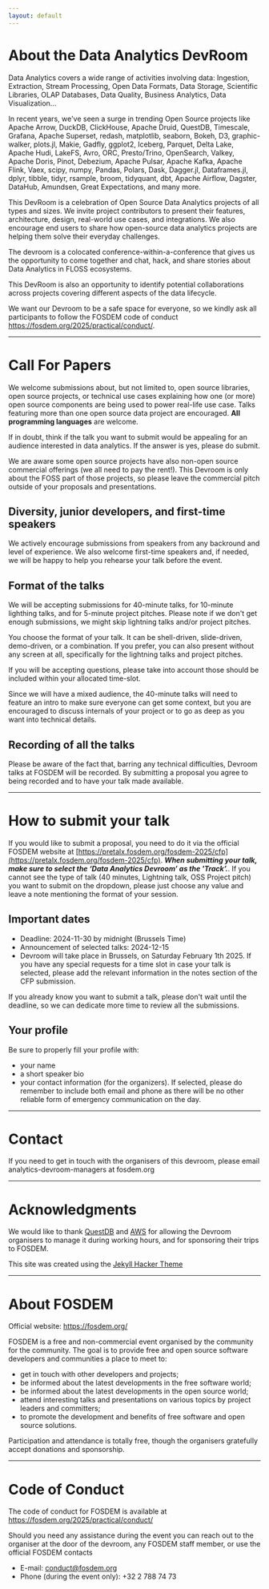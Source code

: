 ```yaml
---
layout: default
---
```


# About the Data Analytics DevRoom

Data Analytics covers a wide range of activities involving data: Ingestion, Extraction, Stream Processing, Open Data
Formats, Data Storage, Scientific Libraries, OLAP Databases, Data Quality, Business Analytics, Data Visualization...

In recent years, we've seen a surge in trending Open Source projects like Apache Arrow, DuckDB, ClickHouse, Apache Druid,
QuestDB, Timescale, Grafana, Apache Superset, redash, matplotlib, seaborn, Bokeh, D3, graphic-walker, plots.jl, Makie,
Gadfly, ggplot2, Iceberg, Parquet, Delta Lake, Apache Hudi, LakeFS, Avro, ORC, Presto/Trino, OpenSearch, Valkey,
Apache Doris, Pinot, Debezium, Apache Pulsar, Apache Kafka, Apache Flink, Vaex, scipy, numpy, Pandas, Polars, Dask,
Dagger.jl, Dataframes.jl, dplyr, tibble, tidyr, rsample, broom, tidyquant,  dbt, Apache Airflow, Dagster, DataHub,
Amundsen, Great Expectations, and many more.

This DevRoom is a celebration of Open Source Data Analytics projects of all types and sizes. We invite project
contributors to present their features, architecture, design, real-world use cases, and integrations. We also encourage
end users to share how open-source data analytics projects are helping them solve their everyday challenges.

The devroom is a colocated conference-within-a-conference that gives us the opportunity to come together and chat,
hack, and share stories about Data Analytics in FLOSS ecosystems.

This DevRoom is also an opportunity to identify potential collaborations across projects covering different aspects of
the data lifecycle.

We want our Devroom to be a safe space for everyone, so we kindly ask all participants to follow the FOSDEM code of
conduct https://fosdem.org/2025/practical/conduct/.

***

# Call For Papers


We welcome submissions about, but not limited to, open source libraries, open source projects, or technical use cases
explaining how one (or more) open source components are being used to power real-life use case. Talks featuring more
than one open source data project are encouraged. **All programming languages** are welcome.

If in doubt, think if the talk you want to submit would be appealing for an audience interested in data analytics. If
the answer is yes, please do submit.

We are aware some open source projects have also non-open source commercial offerings (we all need to pay the rent!).
This Devroom is only about the FOSS part of those projects, so please leave the commercial pitch outside of your
proposals and presentations.

## Diversity, junior developers, and first-time speakers

We actively encourage submissions from speakers from any backround and level of experience. We also welcome first-time
speakers and, if needed, we will be happy to help you rehearse your talk before the event.

## Format of the talks

We will be accepting submissions for 40-minute talks, for 10-minute lighthing talks, and for
5-minute project pitches. Please note if we don't get enough submissions, we might skip lightning talks and/or project pitches.

You choose the format of your talk. It can be shell-driven, slide-driven, demo-driven, or a combination. If you prefer,
you can also present without any screen at all, specifically for the lightning talks and project pitches.

If you will be accepting questions, please take into account those should be included within your allocated time-slot.

Since we will have a mixed audience, the 40-minute talks will need to feature an intro to make sure everyone can get some
context, but you are encouraged to discuss internals of your project or to go as deep as you want into technical details.

## Recording of all the talks

Please be aware of the fact that, barring any technical difficulties, Devroom talks at FOSDEM will be recorded. By
submitting a proposal you agree to being recorded and to have your talk made available.

***

# How to submit your talk

If you would like to submit a proposal, you need to do it via the official FOSDEM website at
[https://pretalx.fosdem.org/fosdem-2025/cfp](https://pretalx.fosdem.org/fosdem-2025/cfp).
 **_When submitting your talk, make sure to select the ‘Data Analytics Devroom’ as the 'Track’._**. If you cannot see
 the type of talk (40 minutes, Lightning talk, OSS Project pitch) you want
 to submit on the dropdown, please just choose any value and leave a note mentioning the format of your session.


## Important dates

* Deadline: 2024-11-30 by midnight (Brussels Time)
* Announcement of selected talks: 2024-12-15
* Devroom will take place in Brussels, on Saturday February 1th 2025. If you have any special requests for a time slot in
case your talk is selected, please add the relevant information in the notes section of the CFP submission.

If you already know you want to submit a talk, please don't wait until the deadline, so we can dedicate more time to
review all the submissions.

## Your profile

Be sure to properly fill your profile with:
* your name
* a short speaker bio
* your contact information (for the organizers). If selected, please do remember to include both email and phone as
there will be no other reliable form of emergency communication on the day.

***

# Contact

If you need to get in touch with the organisers of this devroom, please email analytics-devroom-managers at fosdem.org


***

# Acknowledgments

We would like to thank [QuestDB](https://questdb.io) and [AWS](https://aws.amazon.com/) for allowing the Devroom
organisers to manage it during working hours, and for sponsoring their trips to FOSDEM.

This site was created using the [Jekyll Hacker Theme](https://pages-themes.github.io/hacker/)

***

# About FOSDEM

Official website: https://fosdem.org/

FOSDEM is a free and non-commercial event organised by the community for
the community. The goal is to provide free and open source software
developers and communities a place to meet to:

* get in touch with other developers and projects;
* be informed about the latest developments in the free software world;
* be informed about the latest developments in the open source world;
* attend interesting talks and presentations on various topics by project
leaders and committers;
* to promote the development and benefits of free software and open source
solutions.

Participation and attendance is totally free, though the organisers
gratefully accept donations and sponsorship.

****

# Code of Conduct

The code of conduct for FOSDEM is available at https://fosdem.org/2025/practical/conduct/

Should you need any assistance during the event you can reach out to the organiser at the door of the devroom, any FOSDEM staff member, or use the official FOSDEM contacts

* E-mail: conduct@fosdem.org
* Phone (during the event only): +32 2 788 74 73






